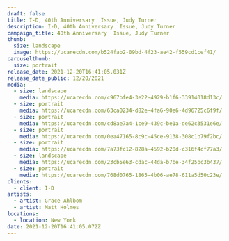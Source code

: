 ```yaml
---
draft: false
title: I-D, 40th Anniversary  Issue, Judy Turner
description: I-D, 40th Anniversary  Issue, Judy Turner
campaign_title: 40th Anniversary  Issue, Judy Turner
thumb:
  size: landscape
  image: https://ucarecdn.com/b524fab2-09bd-4f23-ae42-f559cd1cef41/
carouselthumb:
  size: portrait
release_date: 2021-12-20T16:41:05.031Z
release_date_public: 12/20/2021
media:
  - size: landscape
    media: https://ucarecdn.com/c967bfe4-3e22-4929-b1f6-33914018d13c/
  - size: portrait
    media: https://ucarecdn.com/63ca0234-d82e-4fa6-90e6-4d96725c6f9f/
  - size: portrait
    media: https://ucarecdn.com/cd8ae7a4-1ce9-439c-be1a-de62c3531e6e/
  - size: portrait
    media: https://ucarecdn.com/0ea47165-8c9c-45ce-9138-308c1b79f2bc/
  - size: portrait
    media: https://ucarecdn.com/7a73fc12-828a-4592-b20d-c316f4cf77a3/
  - size: landscape
    media: https://ucarecdn.com/23cb5e63-cdac-44da-b7be-34f25bc3b437/
  - size: portrait
    media: https://ucarecdn.com/768d0765-1865-4b06-ae78-611a5d50c23e/
clients:
  - client: I-D
artists:
  - artist: Grace Ahlbom
  - artist: Matt Holmes
locations:
  - location: New York
date: 2021-12-20T16:41:05.072Z
---
```


